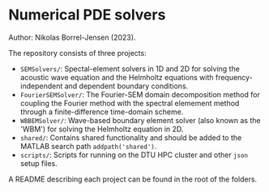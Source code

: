 # Numerical PDE solvers
Author: Nikolas Borrel-Jensen (2023).

The repository consists of three projects:

* `SEMSolvers/`: Spectal-element solvers in 1D and 2D for solving the acoustic wave equation and the Helmholtz equations with frequency-independent and dependent boundary conditions.
* `FourierSEMSolver/`: The Fourier-SEM domain decomposition method for coupling the Fourier method with the spectral elemement method through a finite-difference time-domain scheme.
* `WBBEMSolver/`: Wave-based boundary element solver (also known as the 'WBM') for solving the Helmholtz equation in 2D.
* `shared/`: Contains shared functionality and should be added to the MATLAB search path `addpath('shared')`.
* `scripts/`: Scripts for running on the DTU HPC cluster and other `json` setup files.

A README describing each project can be found in the root of the folders.